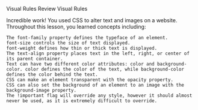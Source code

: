 Visual Rules
Review Visual Rules

Incredible work! You used CSS to alter text and images on a website. Throughout this lesson, you learned concepts including:

    The font-family property defines the typeface of an element.
    font-size controls the size of text displayed.
    font-weight defines how thin or thick text is displayed.
    The text-align property places text in the left, right, or center of its parent container.
    Text can have two different color attributes: color and background-color. color defines the color of the text, while background-color defines the color behind the text.
    CSS can make an element transparent with the opacity property.
    CSS can also set the background of an element to an image with the background-image property.
    The !important flag will override any style, however it should almost never be used, as it is extremely difficult to override.

